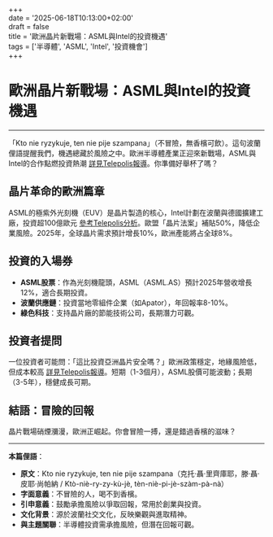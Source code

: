 +++  
date = '2025-06-18T10:13:00+02:00'  
draft = false  
title = '歐洲晶片新戰場：ASML與Intel的投資機遇'  
tags = ['半導體', 'ASML', 'Intel', '投資機會']  
+++  

# 歐洲晶片新戰場：ASML與Intel的投資機遇  
---

「Kto nie ryzykuje, ten nie pije szampana」（不冒險，無香檳可飲）。這句波蘭俚語提醒我們，機遇總藏於風險之中。歐洲半導體產業正迎來新戰場，ASML與Intel的合作點燃投資熱潮 [詳見Telepolis報導](https://www.telepolis.pl/tech/produkcja-ukladow-polprzewodnikowych-europa-asml-intel)。你準備好舉杯了嗎？  

## 晶片革命的歐洲篇章  

ASML的極紫外光刻機（EUV）是晶片製造的核心，Intel計劃在波蘭與德國擴建工廠，投資超100億歐元 [參考Telepolis分析](https://www.telepolis.pl/tech/produkcja-ukladow-polprzewodnikowych-europa-asml-intel)。歐盟「晶片法案」補貼50%，降低企業風險。2025年，全球晶片需求預計增長10%，歐洲產能將占全球8%。

## 投資的入場券  

- **ASML股票**：作為光刻機龍頭，ASML（ASML.AS）預計2025年營收增長12%，適合長期投資。  
- **波蘭供應鏈**：投資當地零組件企業（如Apator），年回報率8-10%。  
- **綠色科技**：支持晶片廠的節能技術公司，長期潛力可觀。  

## 投資者提問  

一位投資者可能問：「這比投資亞洲晶片安全嗎？」歐洲政策穩定，地緣風險低，但成本較高 [詳見Telepolis報導](https://www.telepolis.pl/tech/produkcja-ukladow-polprzewodnikowych-europa-asml-intel)。短期（1-3個月），ASML股價可能波動；長期（3-5年），穩健成長可期。

## 結語：冒險的回報  

晶片戰場硝煙瀰漫，歐洲正崛起。你會冒險一搏，還是錯過香檳的滋味？  

---

**本篇俚語**：  
- **原文**：Kto nie ryzykuje, ten nie pije szampana（克托·聶·里齊庫耶，滕·聶·皮耶·尚帕納 / Ktò-niè-ry-zy-kù-jè, tèn-niè-pi-jè-szàm-pà-nà）  
- **字面意義**：不冒險的人，喝不到香檳。  
- **引申意義**：鼓勵承擔風險以爭取回報，常用於創業與投資。  
- **文化背景**：源於波蘭社交文化，反映樂觀與進取精神。  
- **與主題關聯**：半導體投資需承擔風險，但潛在回報可觀。